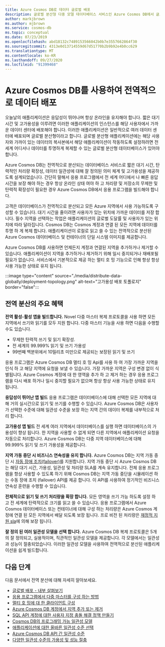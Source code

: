 ```yaml
---
title: Azure Cosmos DB로 데이터 글로벌 배포
description: 글로벌 분산형 다중 모델 데이터베이스 서비스인 Azure Cosmos DB에서 글로벌 데이터베이스를 사용한 전 세계적 지역 복제, 다중 마스터, 장애 조치(Failover) 및 데이터 복구에 대해 알아봅니다.
author: markjbrown
ms.author: mjbrown
ms.service: cosmos-db
ms.topic: conceptual
ms.date: 07/23/2019
ms.openlocfilehash: abd18132c7489153566042b0b7e3557662864f30
ms.sourcegitcommit: 4313e0d13714559d67d51770b2b9b92e4b0cc629
ms.translationtype: MT
ms.contentlocale: ko-KR
ms.lasthandoff: 09/27/2020
ms.locfileid: "91399468"
---
```

# <a name="distribute-your-data-globally-with-azure-cosmos-db"></a>Azure Cosmos DB를 사용하여 전역적으로 데이터 배포

오늘날의 애플리케이션은 응답성이 뛰어나며 항상 온라인을 유지해야 합니다. 짧은 대기 시간 및 고가용성을 이루려면 이러한 애플리케이션의 인스턴스를 해당 사용자에서 가까운 데이터 센터에 배포해야 합니다. 이러한 애플리케이션은 일반적으로 여러 데이터 센터에 배포되며 글로벌 분산형이라고 합니다. 글로벌 분산형 애플리케이션에는 해당 사용자와 가까이 있는 데이터의 복사본에서 해당 애플리케이션이 작동하도록 설정하려면 전 세계 어디서나 데이터를 투명하게 복제할 수 있는 글로벌 분산형 데이터베이스가 있어야 합니다. 

Azure Cosmos DB는 전역적으로 분산되는 데이터베이스 서비스로 짧은 대기 시간, 탄력적인 처리량 확장성, 데이터 일관성에 대해 잘 정의된 의미 체계 및 고가용성을 제공하도록 설계되었습니다. 간단히 말해서 응용 프로그램에서 전 세계 어디에서 나 빠른 응답 시간을 보장 해야 하는 경우 항상 온라인 상태 여야 하 고 처리량 및 저장소의 무제한 및 탄력적 확장성이 필요한 경우 Azure Cosmos DB에서 응용 프로그램을 빌드해야 합니다.

고객은 데이터베이스가 전역적으로 분산되고 모든 Azure 지역에서 사용 가능하도록 구성할 수 있습니다. 대기 시간을 줄이려면 사용자가 있는 위치에 가까운 데이터를 저장 합니다. 필수 지역을 선택하는 작업은 애플리케이션의 글로벌 도달률 및 사용자가 있는 위치에 따라 달라집니다. Cosmos DB는 Cosmos 계정과 연결 된 모든 지역에 데이터를 투명 하 게 복제 합니다. 애플리케이션이 로컬로 읽고 쓸 수 있는 전역적으로 분산된 Azure Cosmos 데이터베이스 및 컨테이너의 단일 시스템 이미지를 제공합니다. 

Azure Cosmos DB를 사용하면 언제든지 계정과 연결된 지역을 추가하거나 제거할 수 있습니다. 애플리케이션이 지역을 추가하거나 제거하기 위해 일시 중지되거나 재배포될 필요가 없습니다. 서비스에서 기본적으로 제공 하는 멀티 호 밍 기능으로 인해 항상 항상 사용 가능한 상태로 유지 됩니다.

:::image type="content" source="./media/distribute-data-globally/deployment-topology.png" alt-text="고가용성 배포 토폴로지" border="false":::

## <a name="key-benefits-of-global-distribution"></a>전역 분산의 주요 혜택

**전역 활성-활성 앱을 빌드합니다.** Novel 다중 마스터 복제 프로토콜을 사용 하면 모든 지역에서 쓰기와 읽기를 모두 지원 합니다. 다중 마스터 기능을 사용 하면 다음을 수행할 수도 있습니다.

- 무제한 탄력적 쓰기 및 읽기 확장성. 
- 전 세계의 99.999% 읽기 및 쓰기 가용성
- 99번째 백분위에서 10밀리초 미만으로 제공되는 보장된 읽기 및 쓰기

응용 프로그램은 Azure Cosmos DB 멀티 호 밍 Api를 사용 하 여 가장 가까운 지역을 인식 하 고 해당 지역에 요청을 보낼 수 있습니다. 가장 가까운 지역은 구성 변경 없이 식별됩니다. Azure Cosmos 계정에 대 한 영역을 추가 하 고 제거 하는 경우 응용 프로그램을 다시 배포 하거나 일시 중지할 필요가 없으며 항상 항상 사용 가능한 상태로 유지 됩니다.

**응답성이 뛰어난 앱 빌드** 응용 프로그램은 데이터베이스에 대해 선택한 모든 지역에 대해 거의 실시간으로 읽기 및 쓰기를 수행할 수 있습니다. Azure Cosmos DB은 사용자가 선택한 수준에 대해 일관성 수준을 보장 하는 지역 간의 데이터 복제를 내부적으로 처리 합니다.

**고가용성 앱 빌드** 전 세계 여러 지역에서 데이터베이스를 실행 하면 데이터베이스의 가용성이 향상 됩니다. 한 지역을 사용할 수 없게 되면 다른 지역에서 애플리케이션 요청을 자동으로 처리합니다. Azure Cosmos DB는 다중 지역 데이터베이스에 대해 99.999% 읽기 및 쓰기 가용성을 제공합니다.

**지역 가동 중단 시 비즈니스 연속성을 유지 합니다.** Azure Cosmos DB는 지역 가동 중단 시 [자동 장애 조치(failover)](how-to-manage-database-account.md#automatic-failover)를 지원합니다. 지역 가동 중단 시 Azure Cosmos DB는 해당 대기 시간, 가용성, 일관성 및 처리량 SLA를 계속 유지합니다. 전체 응용 프로그램을 항상 사용할 수 있도록 하기 위해 Cosmos DB는 지역 가동 중단을 시뮬레이션 하는 수동 장애 조치 (failover) API를 제공 합니다. 이 API를 사용하여 정기적인 비즈니스 연속성 훈련을 수행할 수 있습니다.

**전체적으로 읽기 및 쓰기 처리량을 확장 합니다.** 모든 영역을 쓰기 가능 하도록 설정 하 고 전 세계에 탄력적으로 크기를 읽고 쓸 수 있습니다. 응용 프로그램에서 Azure Cosmos 데이터베이스 또는 컨테이너에 대해 구성 하는 처리량은 Azure Cosmos 계정에 연결 된 모든 지역에서 배달 되도록 보장 됩니다. 프로 비전 된 처리량은 [재정적 지원 sla](https://azure.microsoft.com/support/legal/sla/cosmos-db/v1_3/)에 의해 보장 됩니다.

**잘 정의 된 여러 일관성 모델을 선택 합니다.** Azure Cosmos DB 복제 프로토콜은 5개의 잘 정의되고, 실용적이며, 직관적인 일관성 모델을 제공합니다. 각 모델에서는 일관성과 성능이 절충되었습니다. 이러한 일관성 모델을 사용하여 전역적으로 분산된 애플리케이션을 쉽게 빌드합니다.

## <a name="next-steps"></a><a id="Next Steps"></a>다음 단계

다음 문서에서 전역 분산에 대해 자세히 알아보세요.

* [글로벌 배포 - 내부 살펴보기](global-dist-under-the-hood.md)
* [응용 프로그램에서 다중 마스터를 구성 하는 방법](how-to-multi-master.md)
* [멀티 호 밍에 대 한 클라이언트 구성](how-to-manage-database-account.md#configure-multiple-write-regions)
* [Azure Cosmos DB 계정에서 지역 추가 또는 제거](how-to-manage-database-account.md#addremove-regions-from-your-database-account)
* [SQL API 계정에 대한 사용자 지정 충돌 해결 정책 만들기](how-to-manage-conflicts.md#create-a-custom-conflict-resolution-policy)
* [Cosmos DB의 프로그래밍 가능 일관성 모델](consistency-levels.md)
* [애플리케이션에 대한 올바른 일관성 수준 선택](consistency-levels-choosing.md)
* [Azure Cosmos DB API 간 일관성 수준](consistency-levels-across-apis.md)
* [다양한 일관성 수준의 가용성 및 성능 절충](consistency-levels-tradeoffs.md)

